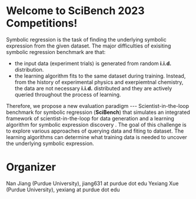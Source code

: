 # Welcome to SciBench 2023 Competitions!
Symbolic regression is the task of finding the underlying symbolic expression from the given dataset.
The major difficulties of exisiting symbolic regression benchmark are that:
- the input data (experiment trials) is generated from random **i.i.d.** distribution.
- the learning algorithm fits to the same dataset during training.
Instead, from the history of experimental physics and exerpiemtnal chemistry, the data are not necessary **i.i.d.** distributed and they are actively queried throughout the process of learning. 


Therefore, we propose a new evaluation paradigm --- Scientist-in-the-loop benchmark for symbolic regression (**SciBench**) that simulates an integrated framework of scientist-in-the-loop for data generation and a learning algorithm for symbolic expression discovery . The goal of this challenge is to explore various approaches of querying data and fiting to dataset. The learning algorithms can determine what training data is needed to uncover the underlying symbolic expression.




# Organizer
Nan Jiang (Purdue University), jiang631 at purdue dot edu
Yexiang Xue (Purdue University), yexiang at purdue dot edu


